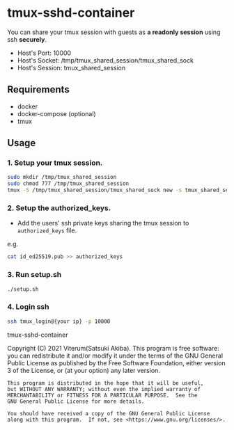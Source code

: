 # tmux-sshd-container

You can share your tmux session with guests as **a readonly session** using ssh **securely**.

* Host's Port: 10000
* Host's Socket: /tmp/tmux_shared_session/tmux_shared_sock
* Host's Session: tmux_shared_session

## Requirements

* docker
* docker-compose (optional)
* tmux

## Usage

### 1. Setup your tmux session.

```bash
sudo mkdir /tmp/tmux_shared_session
sudo chmod 777 /tmp/tmux_shared_session
tmux -S /tmp/tmux_shared_session/tmux_shared_sock new -s tmux_shared_session
```

### 2. Setup the authorized_keys.

* Add the users' ssh private keys sharing the tmux session to `authorized_keys` file.

e.g.
```bash
cat id_ed25519.pub >> authorized_keys
```

### 3. Run setup.sh

```bash
./setup.sh
````

### 4. Login ssh

```bash
ssh tmux_login@{your ip} -p 10000
```



tmux-sshd-container

Copyright (C) 2021 Viterum(Satsuki Akiba).
This program is free software: you can redistribute it and/or modify
it under the terms of the GNU General Public License as published by
the Free Software Foundation, either version 3 of the License, or
    (at your option) any later version.

    This program is distributed in the hope that it will be useful,
    but WITHOUT ANY WARRANTY; without even the implied warranty of
    MERCHANTABILITY or FITNESS FOR A PARTICULAR PURPOSE.  See the
    GNU General Public License for more details.
    
    You should have received a copy of the GNU General Public License
    along with this program.  If not, see <https://www.gnu.org/licenses/>.
